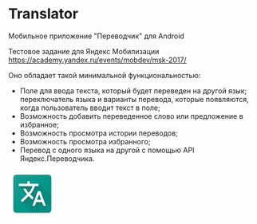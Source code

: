 # Translator
Мобильное приложение "Переводчик" для Android 

Тестовое задание для Яндекс Мобилизации
https://academy.yandex.ru/events/mobdev/msk-2017/

Оно обладает такой минимальной функциональностью:

* Поле для ввода текста, который будет переведен на другой язык; переключатель языка и варианты перевода, которые появляются, когда пользователь вводит текст в поле;
* Возможность добавить переведенное слово или предложение в избранное;
* Возможность просмотра истории переводов;
* Возможность просмотра избранного;
* Перевод с одного языка на другой с помощью API Яндекс.Переводчика.

![app_icon](https://raw.githubusercontent.com/Nsity/Translator/master/app/src/main/res/mipmap-xhdpi/ic_launcher.png)
